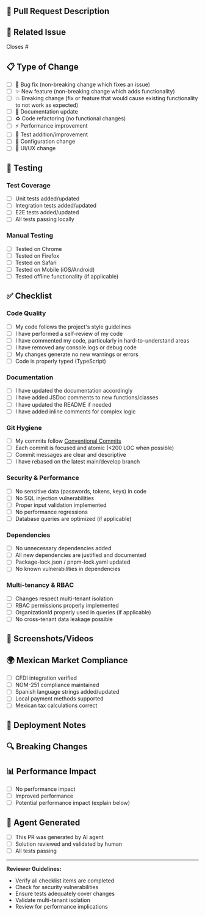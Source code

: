 ## 📝 Pull Request Description

<!-- Provide a brief description of the changes -->

## 🔗 Related Issue

<!-- Link to the issue this PR addresses -->

Closes #

## 📋 Type of Change

<!-- Check all that apply -->

- [ ] 🐛 Bug fix (non-breaking change which fixes an issue)
- [ ] ✨ New feature (non-breaking change which adds functionality)
- [ ] 💥 Breaking change (fix or feature that would cause existing functionality to not work as expected)
- [ ] 📝 Documentation update
- [ ] ♻️ Code refactoring (no functional changes)
- [ ] ⚡ Performance improvement
- [ ] 🧪 Test addition/improvement
- [ ] 🔧 Configuration change
- [ ] 🎨 UI/UX change

## 🧪 Testing

<!-- Describe the tests you ran and how to reproduce them -->

### Test Coverage

- [ ] Unit tests added/updated
- [ ] Integration tests added/updated
- [ ] E2E tests added/updated
- [ ] All tests passing locally

### Manual Testing

- [ ] Tested on Chrome
- [ ] Tested on Firefox
- [ ] Tested on Safari
- [ ] Tested on Mobile (iOS/Android)
- [ ] Tested offline functionality (if applicable)

## ✅ Checklist

<!-- Ensure all items are completed before requesting review -->

### Code Quality

- [ ] My code follows the project's style guidelines
- [ ] I have performed a self-review of my code
- [ ] I have commented my code, particularly in hard-to-understand areas
- [ ] I have removed any console.logs or debug code
- [ ] My changes generate no new warnings or errors
- [ ] Code is properly typed (TypeScript)

### Documentation

- [ ] I have updated the documentation accordingly
- [ ] I have added JSDoc comments to new functions/classes
- [ ] I have updated the README if needed
- [ ] I have added inline comments for complex logic

### Git Hygiene

- [ ] My commits follow [Conventional Commits](https://www.conventionalcommits.org/)
- [ ] Each commit is focused and atomic (<200 LOC when possible)
- [ ] Commit messages are clear and descriptive
- [ ] I have rebased on the latest main/develop branch

### Security & Performance

- [ ] No sensitive data (passwords, tokens, keys) in code
- [ ] No SQL injection vulnerabilities
- [ ] Proper input validation implemented
- [ ] No performance regressions
- [ ] Database queries are optimized (if applicable)

### Dependencies

- [ ] No unnecessary dependencies added
- [ ] All new dependencies are justified and documented
- [ ] Package-lock.json / pnpm-lock.yaml updated
- [ ] No known vulnerabilities in dependencies

### Multi-tenancy & RBAC

- [ ] Changes respect multi-tenant isolation
- [ ] RBAC permissions properly implemented
- [ ] OrganizationId properly used in queries (if applicable)
- [ ] No cross-tenant data leakage possible

## 📸 Screenshots/Videos

<!-- If applicable, add screenshots or videos of the changes -->

## 🌍 Mexican Market Compliance

<!-- If applicable, check all that apply -->

- [ ] CFDI integration verified
- [ ] NOM-251 compliance maintained
- [ ] Spanish language strings added/updated
- [ ] Local payment methods supported
- [ ] Mexican tax calculations correct

## 🚀 Deployment Notes

<!-- Any special deployment steps, migrations, or environment variables needed? -->

## 🔍 Breaking Changes

<!-- If this PR includes breaking changes, describe them and migration steps -->

## 📊 Performance Impact

<!-- Describe any performance implications -->

- [ ] No performance impact
- [ ] Improved performance
- [ ] Potential performance impact (explain below)

## 🤖 Agent Generated

<!-- If this PR was generated by OpenHands agent -->

- [ ] This PR was generated by AI agent
- [ ] Solution reviewed and validated by human
- [ ] All tests passing

---

**Reviewer Guidelines:**

- Verify all checklist items are completed
- Check for security vulnerabilities
- Ensure tests adequately cover changes
- Validate multi-tenant isolation
- Review for performance implications
